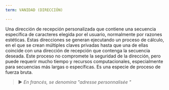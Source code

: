 ```yaml
---
term: VANIDAD (DIRECCIÓN)

---
```

Una dirección de recepción personalizada que contiene una secuencia específica de caracteres elegida por el usuario, normalmente por razones estéticas. Estas direcciones se generan ejecutando un proceso de cálculo, en el que se crean múltiples claves privadas hasta que una de ellas coincide con una dirección de recepción que contenga la secuencia deseada. Este proceso no compromete la seguridad de la dirección, pero puede requerir mucho tiempo y recursos computacionales, especialmente para secuencias más largas o específicas. Es una especie de proceso de fuerza bruta.

> ► *En francés, se denomina "adresse personnalisée "*